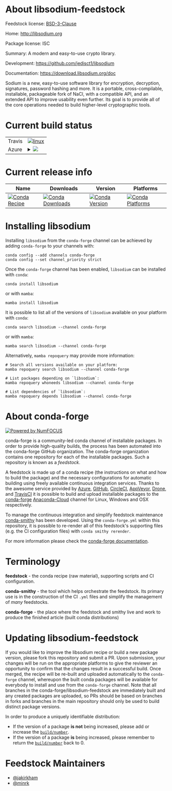 About libsodium-feedstock
=========================

Feedstock license: [BSD-3-Clause](https://github.com/conda-forge/libsodium-feedstock/blob/main/LICENSE.txt)

Home: http://libsodium.org

Package license: ISC

Summary: A modern and easy-to-use crypto library.

Development: https://github.com/jedisct1/libsodium

Documentation: https://download.libsodium.org/doc

Sodium is a new, easy-to-use software library for encryption, decryption,
signatures, password hashing and more. It is a portable, cross-compilable,
installable, packageable fork of NaCl, with a compatible API, and an
extended API to improve usability even further. Its goal is to provide all
of the core operations needed to build higher-level cryptographic tools.


Current build status
====================


<table><tr>
    <td>Travis</td>
    <td>
      <a href="https://app.travis-ci.com/conda-forge/libsodium-feedstock">
        <img alt="linux" src="https://img.shields.io/travis/com/conda-forge/libsodium-feedstock/main.svg?label=Linux">
      </a>
    </td>
  </tr>
    
  <tr>
    <td>Azure</td>
    <td>
      <details>
        <summary>
          <a href="https://dev.azure.com/conda-forge/feedstock-builds/_build/latest?definitionId=570&branchName=main">
            <img src="https://dev.azure.com/conda-forge/feedstock-builds/_apis/build/status/libsodium-feedstock?branchName=main">
          </a>
        </summary>
        <table>
          <thead><tr><th>Variant</th><th>Status</th></tr></thead>
          <tbody><tr>
              <td>linux_64</td>
              <td>
                <a href="https://dev.azure.com/conda-forge/feedstock-builds/_build/latest?definitionId=570&branchName=main">
                  <img src="https://dev.azure.com/conda-forge/feedstock-builds/_apis/build/status/libsodium-feedstock?branchName=main&jobName=linux&configuration=linux%20linux_64_" alt="variant">
                </a>
              </td>
            </tr><tr>
              <td>linux_aarch64</td>
              <td>
                <a href="https://dev.azure.com/conda-forge/feedstock-builds/_build/latest?definitionId=570&branchName=main">
                  <img src="https://dev.azure.com/conda-forge/feedstock-builds/_apis/build/status/libsodium-feedstock?branchName=main&jobName=linux&configuration=linux%20linux_aarch64_" alt="variant">
                </a>
              </td>
            </tr><tr>
              <td>linux_ppc64le</td>
              <td>
                <a href="https://dev.azure.com/conda-forge/feedstock-builds/_build/latest?definitionId=570&branchName=main">
                  <img src="https://dev.azure.com/conda-forge/feedstock-builds/_apis/build/status/libsodium-feedstock?branchName=main&jobName=linux&configuration=linux%20linux_ppc64le_" alt="variant">
                </a>
              </td>
            </tr><tr>
              <td>osx_64</td>
              <td>
                <a href="https://dev.azure.com/conda-forge/feedstock-builds/_build/latest?definitionId=570&branchName=main">
                  <img src="https://dev.azure.com/conda-forge/feedstock-builds/_apis/build/status/libsodium-feedstock?branchName=main&jobName=osx&configuration=osx%20osx_64_" alt="variant">
                </a>
              </td>
            </tr><tr>
              <td>osx_arm64</td>
              <td>
                <a href="https://dev.azure.com/conda-forge/feedstock-builds/_build/latest?definitionId=570&branchName=main">
                  <img src="https://dev.azure.com/conda-forge/feedstock-builds/_apis/build/status/libsodium-feedstock?branchName=main&jobName=osx&configuration=osx%20osx_arm64_" alt="variant">
                </a>
              </td>
            </tr><tr>
              <td>win_64</td>
              <td>
                <a href="https://dev.azure.com/conda-forge/feedstock-builds/_build/latest?definitionId=570&branchName=main">
                  <img src="https://dev.azure.com/conda-forge/feedstock-builds/_apis/build/status/libsodium-feedstock?branchName=main&jobName=win&configuration=win%20win_64_" alt="variant">
                </a>
              </td>
            </tr>
          </tbody>
        </table>
      </details>
    </td>
  </tr>
</table>

Current release info
====================

| Name | Downloads | Version | Platforms |
| --- | --- | --- | --- |
| [![Conda Recipe](https://img.shields.io/badge/recipe-libsodium-green.svg)](https://anaconda.org/conda-forge/libsodium) | [![Conda Downloads](https://img.shields.io/conda/dn/conda-forge/libsodium.svg)](https://anaconda.org/conda-forge/libsodium) | [![Conda Version](https://img.shields.io/conda/vn/conda-forge/libsodium.svg)](https://anaconda.org/conda-forge/libsodium) | [![Conda Platforms](https://img.shields.io/conda/pn/conda-forge/libsodium.svg)](https://anaconda.org/conda-forge/libsodium) |

Installing libsodium
====================

Installing `libsodium` from the `conda-forge` channel can be achieved by adding `conda-forge` to your channels with:

```
conda config --add channels conda-forge
conda config --set channel_priority strict
```

Once the `conda-forge` channel has been enabled, `libsodium` can be installed with `conda`:

```
conda install libsodium
```

or with `mamba`:

```
mamba install libsodium
```

It is possible to list all of the versions of `libsodium` available on your platform with `conda`:

```
conda search libsodium --channel conda-forge
```

or with `mamba`:

```
mamba search libsodium --channel conda-forge
```

Alternatively, `mamba repoquery` may provide more information:

```
# Search all versions available on your platform:
mamba repoquery search libsodium --channel conda-forge

# List packages depending on `libsodium`:
mamba repoquery whoneeds libsodium --channel conda-forge

# List dependencies of `libsodium`:
mamba repoquery depends libsodium --channel conda-forge
```


About conda-forge
=================

[![Powered by
NumFOCUS](https://img.shields.io/badge/powered%20by-NumFOCUS-orange.svg?style=flat&colorA=E1523D&colorB=007D8A)](https://numfocus.org)

conda-forge is a community-led conda channel of installable packages.
In order to provide high-quality builds, the process has been automated into the
conda-forge GitHub organization. The conda-forge organization contains one repository
for each of the installable packages. Such a repository is known as a *feedstock*.

A feedstock is made up of a conda recipe (the instructions on what and how to build
the package) and the necessary configurations for automatic building using freely
available continuous integration services. Thanks to the awesome service provided by
[Azure](https://azure.microsoft.com/en-us/services/devops/), [GitHub](https://github.com/),
[CircleCI](https://circleci.com/), [AppVeyor](https://www.appveyor.com/),
[Drone](https://cloud.drone.io/welcome), and [TravisCI](https://travis-ci.com/)
it is possible to build and upload installable packages to the
[conda-forge](https://anaconda.org/conda-forge) [Anaconda-Cloud](https://anaconda.org/)
channel for Linux, Windows and OSX respectively.

To manage the continuous integration and simplify feedstock maintenance
[conda-smithy](https://github.com/conda-forge/conda-smithy) has been developed.
Using the ``conda-forge.yml`` within this repository, it is possible to re-render all of
this feedstock's supporting files (e.g. the CI configuration files) with ``conda smithy rerender``.

For more information please check the [conda-forge documentation](https://conda-forge.org/docs/).

Terminology
===========

**feedstock** - the conda recipe (raw material), supporting scripts and CI configuration.

**conda-smithy** - the tool which helps orchestrate the feedstock.
                   Its primary use is in the construction of the CI ``.yml`` files
                   and simplify the management of *many* feedstocks.

**conda-forge** - the place where the feedstock and smithy live and work to
                  produce the finished article (built conda distributions)


Updating libsodium-feedstock
============================

If you would like to improve the libsodium recipe or build a new
package version, please fork this repository and submit a PR. Upon submission,
your changes will be run on the appropriate platforms to give the reviewer an
opportunity to confirm that the changes result in a successful build. Once
merged, the recipe will be re-built and uploaded automatically to the
`conda-forge` channel, whereupon the built conda packages will be available for
everybody to install and use from the `conda-forge` channel.
Note that all branches in the conda-forge/libsodium-feedstock are
immediately built and any created packages are uploaded, so PRs should be based
on branches in forks and branches in the main repository should only be used to
build distinct package versions.

In order to produce a uniquely identifiable distribution:
 * If the version of a package **is not** being increased, please add or increase
   the [``build/number``](https://docs.conda.io/projects/conda-build/en/latest/resources/define-metadata.html#build-number-and-string).
 * If the version of a package **is** being increased, please remember to return
   the [``build/number``](https://docs.conda.io/projects/conda-build/en/latest/resources/define-metadata.html#build-number-and-string)
   back to 0.

Feedstock Maintainers
=====================

* [@jakirkham](https://github.com/jakirkham/)
* [@minrk](https://github.com/minrk/)

